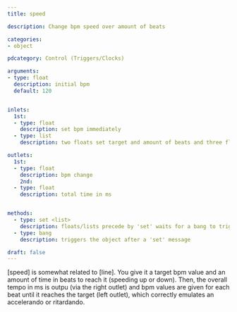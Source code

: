 ```yaml
---
title: speed

description: Change bpm speed over amount of beats

categories:
- object

pdcategory: Control (Triggers/Clocks)

arguments:
- type: float
  description: initial bpm
  default: 120


inlets:
  1st:
  - type: float
    description: set bpm immediately
  - type: list
    description: two floats set target and amount of beats and three floats set start, target and number of beats

outlets:
  1st:
  - type: float
    description: bpm change
    2nd:
  - type: float
    description: total time in ms


methods:
  - type: set <list>
    description: floats/lists precede by 'set' waits for a bang to trigger
  - type: bang
    description: triggers the object after a 'set' message

draft: false
---
```


[speed] is somewhat related to [line]. You give it a target bpm value and an amount of time in beats to reach it (speeding up or down). Then, the overall tempo in ms is outpu (via the right outlet) and bpm values are given for each beat until it reaches the target (left outlet), which correctly emulates an accelerando or ritardando.
